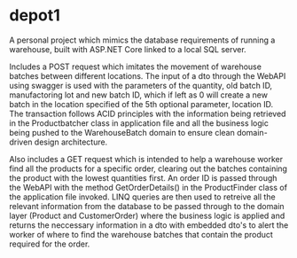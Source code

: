 # depot1
A personal project which mimics the database requirements of running a warehouse, built with ASP.NET Core linked to a local SQL server. 

Includes a POST request which imitates the movement of warehouse batches between different locations. The input of a dto through the WebAPI using swagger is used with the parameters
of the quantity, old batch ID, manufactoring lot and new batch ID, which if left as 0 will create a new batch in the location specified of the 5th optional parameter, location ID.
The transaction follows ACID principles with the information being retrieved in the Productbatcher class in application file and all the business logic being pushed to the WarehouseBatch domain
to ensure clean domain-driven design architecture. 

Also includes a GET request which is intended to help a warehouse worker find all the products for a specific order, clearing out the batches containing the product with the lowest quantities first.
An order ID is passed through the WebAPI with the method GetOrderDetails() in the ProductFinder class of the application file invoked. LINQ queries are then used
to retreive all the relevant information from the database to be passed through to the domain layer (Product and CustomerOrder) where the business logic is applied and returns the neccessary information in a 
dto with embedded dto's to alert the worker of where to find the warehouse batches that contain the product required for the order.
